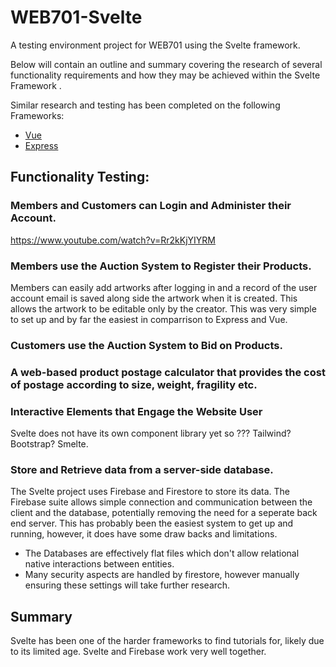 # WEB701-Svelte

A testing environment project for WEB701 using the Svelte framework.

Below will contain an outline and summary covering the research of several functionality requirements and how they may be achieved within the Svelte Framework .

Similar research and testing has been completed on the following Frameworks:

- [Vue](https://github.com/Jason-MacDonald/WEB701-Vue)
- [Express](https://github.com/Jason-MacDonald/WEB701-Express)

## Functionality Testing:

### Members and Customers can Login and Administer their Account.

https://www.youtube.com/watch?v=Rr2kKjYIYRM

### Members use the Auction System to Register their Products.

Members can easily add artworks after logging in and a record of the user account email is saved along side the artwork when it is created. This allows the artwork to be editable only by the creator. This was very simple to set up and by far the easiest in comparrison to Express and Vue.

### Customers use the Auction System to Bid on Products.

### A web-based product postage calculator that provides the cost of postage according to size, weight, fragility etc.

### Interactive Elements that Engage the Website User

Svelte does not have its own component library yet so ??? Tailwind? Bootstrap?
Smelte.

### Store and Retrieve data from a server-side database.

The Svelte project uses Firebase and Firestore to store its data. The Firebase suite allows simple connection and communication between the client and the database, potentially removing the need for a seperate back end server. This has probably been the easiest system to get up and running, however, it does have some draw backs and limitations.

- The Databases are effectively flat files which don't allow relational native interactions between entities.
- Many security aspects are handled by firestore, however manually ensuring these settings will take further research.

## Summary

Svelte has been one of the harder frameworks to find tutorials for, likely due to its limited age.
Svelte and Firebase work very well together.
